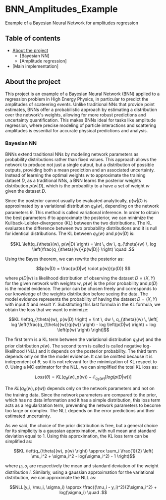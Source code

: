 # BNN_Amplitudes_Example
Example of a Bayesian Neural Network for amplitudes regression

## Table of contents
- [About the project](#about-the-project)
    - [Bayesian NN]
    - [Amplitude regression]
- [Main implementation]


## About the project
This project is an example of a Bayesian Neural Network (BNN) applied to a regression problem in High Energy Physics, in particular to predict the amplitudes of scateering events. Unlike traditional NNs that provide point estimates, BNNs offer a probabilistic approach by estimating a distribution over the network's weights, allowing for more robust predictions and uncertainty quantification. This makes BNNs ideal for tasks like amplitude regression, where precise modeling of particle interactions and scattering amplitudes is essential for accurate physical predictions and analysis.


### Bayesian NN
BNNs extend traditional NNs by modeling network parameters as probability distributions rather than fixed values. This approach allows the network to produce not just a single output, but a distribution of possible outputs, providing both a mean prediction and an associated uncertainty. 
Instead of learning the optimal weights $w$ to approximate the training dataset $D$, as a traditional NNs, a BNN learns the posterior weights distribution $p(w|D)$, which is the probability to a have a set of weight $w$ given the dataset $D$.

Since the posterior cannot usually be evaluated analytically, $p(w|D)$ is approximated by a variational distribution $q_{\theta}(w)$, depending on the network parameters $\theta$. This method is called variational inference. 
In order to obtain the best parameters $\theta$ to approximate the posterior, we can minimize the Kullback-Leibler-divergence (KL) between the two distributions. The KL evaluates the difference between two probability distributions and it is null for identical distributions. 
The KL between $q_{\theta}(w)$ and $p(w|D)$ is:
```math
KL \left(q_{\theta}(w), p(w|D) \right) = \int \, dw \, q_{\theta}(w) \, log \left(\frac{q_{\theta}(w)}{p(w|D)} \right) \quad .
```

Using the Bayes theorem, we can rewrite the posterior as:
```math
p(w|D) = \frac{p(D|w) \cdot p(w)}{p(D)} 
```
where $p(D|w)$ is likelihood distribution of observing the dataset $D=(X, Y)$ for the given network with weights $w$, $p(w)$ is the prior probability and $p(D)$ is the model evidence. 
The prior can be chosen freely and corresponds to our knowledge of the weights distribution before seeing the data. 
The model evidence represents the probability of having the dataset $D=(X, Y)$ with input $X$ and result $Y$. 
Substituting this last formula in the KL formula, we obtain the loss that we want to minimize:
```math
KL \left(q_{\theta}(w), p(w|D) \right) = \int \, dw \, q_{\theta}(w) \, \left[ log \left(\frac{q_{\theta}(w)}{p(w)} \right) - log \left(p(D|w) \right) + log \left(p(w) \right) \right]
```
The first term is a KL term between the variational distribution $q_{\theta}(w)$ and the prior distribution $p(w)$. The second term is called is called negative log-likelihood (NLL) and it depends on the posterior probability. The third term depends only on the the model evidence. It can be omitted because it is independent of $\theta$, so it is not relevant for the minimization of KL respect to $\theta$. Using a MC estimator for the NLL, we can simplified the total KL loss as:
```math
Loss(\theta) = KL \left(q_{\theta}(w), p(w) \right) - \mathcal{E}_{q_{\theta}(w)} \left[log \left(p(D|w) \right) \right]
```
The $KL \left(q_{\theta}(w), p(w) \right)$ depends only on the network parameters and not on the training data. Since the network parameters are compared to the prior, which has no data information and it has a simple distribution, this loss term acts as a regularization term, preventing the network parameters to become too large or complex. 
The NLL depends on the error predictions and their estimated uncertainty. 

As we said, the choice of the prior distribution is free, but a general choice for its simplicity is a gaussian approximation, with null mean and standard deviation equal to 1. Using this approximation, the KL loss term can be simplified as: 
```math
KL \left(q_{\theta}(w), p(w) \right) \approx \sum_i \frac{1}{2} \left( \mu_i^2 + \sigma_i^2 - log(\sigma_i^2) - 1 \right)
```
where $\mu_i, \sigma_i$ are respectively the mean and standard deviation of the weight distribution $i$.
Similarly, using a gaussian approximation for the variational distribution, we can approximate the NLL as:
```math
NLL(y_i, \mu_i, \sigma_i) \approx \frac{(\mu_i - y_i)^2}{2\sigma_i^2} + log(\sigma_i) \quad .
```

